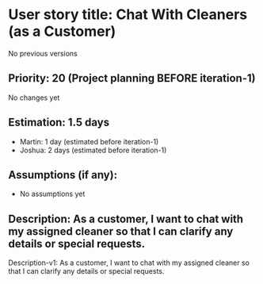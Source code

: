 # User story title: Chat With Cleaners (as a Customer)
No previous versions

## Priority: 20 (Project planning BEFORE iteration-1)
No changes yet

## Estimation: 1.5 days
* Martin: 1 day (estimated before iteration-1)
* Joshua: 2 days (estimated before iteration-1)

## Assumptions (if any):
* No assumptions yet

## Description: As a customer, I want to chat with my assigned cleaner so that I can clarify any details or special requests.
Description-v1: As a customer, I want to chat with my assigned cleaner so that I can clarify any details or special requests.
